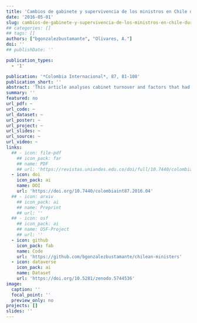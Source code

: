 ```yaml
---
title: 'Cambios de gabinete y supervivencia de los ministros en Chile durante los gobiernos de la Concertación (1990-2010)'
date: '2016-05-01'
slug: cambios-de-gabinete-y-supervivencia-de-los-ministros-en-chile-durante-los-gobiernos-de-la-concertacion
## categories: []
## tags: []
authors: ["bgonzalezbustamante", "Olivares, A."]
doi: ''
## publishDate: ''

publication_types:
  - '1'

publication: '*Colombia Internacional*, 87, 81-108'
publication_short: ''
abstract: 'This article analyses cabinet turnover and factors that had an influence on the survival of 180 ministers in Chile between 1990 and 2010. With survival analysis, specifically, proportional hazards models and Cox regressions with shared-frailty, the individual characteristics of ministers, such as survival/risk predictors and the influence of institutional factors and critical events, are evaluated. It reveals that there were different individual predictors for ministers during the first and second decade of the period, as well as the fact that critical events such as economic crises and corruption scandals influenced the survival of ministers.'
summary: ''
featured: no
url_pdf: ~
url_code: ~
url_dataset: ~
url_poster: ~
url_project: ~
url_slides: ~
url_source: ~
url_video: ~
links:
  ## - icon: file-pdf
    ## icon_pack: far
    ## name: PDF
    ## url: 'https://revistas.uniandes.edu.co/doi/full/10.7440/colombiaint87.2016.04'
  - icon: doi
    icon_pack: ai
    name: DOI
    url: 'https://doi.org/10.7440/colombiaint87.2016.04'
  ## - icon: arxiv
    ## icon_pack: ai
    ## name: Preprint
    ## url: ''
  ## - icon: osf
    ## icon_pack: ai
    ## name: OSF-Project
    ## url: ''
  - icon: github
    icon_pack: fab
    name: Code
    url: 'https://github.com/bgonzalezbustamante/chilean-ministers'
  - icon: dataverse
    icon_pack: ai
    name: Dataset
    url: 'https://doi.org/10.5281/zenodo.5744536'
image:
  caption: ''
  focal_point: ''
  preview_only: no
projects: []
slides: ''
---
```

